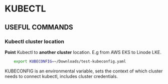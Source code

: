 # KUBECTL  

## USEFUL COMMANDS

### Kubectl cluster location 
**Point** Kubectl to **another cluster** location. E.g from AWS EKS to Linode LKE.
```bash
    export KUBECONFIG=~/Downloads/test-kubeconfig.yaml
```

KUBECONFIG is an environmental variable,  sets the context of which cluster needs to connect kubectl, includes cluster credentials.  

